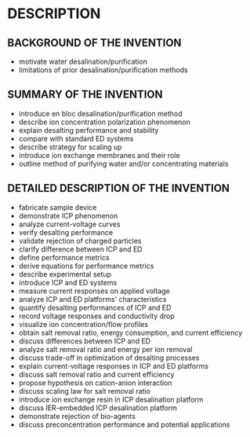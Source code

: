 # DESCRIPTION

## BACKGROUND OF THE INVENTION

- motivate water desalination/purification
- limitations of prior desalination/purification methods

## SUMMARY OF THE INVENTION

- introduce en bloc desalination/purification method
- describe ion concentration polarization phenomenon
- explain desalting performance and stability
- compare with standard ED systems
- describe strategy for scaling up
- introduce ion exchange membranes and their role
- outline method of purifying water and/or concentrating materials

## DETAILED DESCRIPTION OF THE INVENTION

- fabricate sample device
- demonstrate ICP phenomenon
- analyze current-voltage curves
- verify desalting performance
- validate rejection of charged particles
- clarify difference between ICP and ED
- define performance metrics
- derive equations for performance metrics
- describe experimental setup
- introduce ICP and ED systems
- measure current responses on applied voltage
- analyze ICP and ED platforms' characteristics
- quantify desalting performances of ICP and ED
- record voltage responses and conductivity drop
- visualize ion concentration/flow profiles
- obtain salt removal ratio, energy consumption, and current efficiency
- discuss differences between ICP and ED
- analyze salt removal ratio and energy per ion removal
- discuss trade-off in optimization of desalting processes
- explain current-voltage responses in ICP and ED platforms
- discuss salt removal ratio and current efficiency
- propose hypothesis on cation-anion interaction
- discuss scaling law for salt removal ratio
- introduce ion exchange resin in ICP desalination platform
- discuss IER-embedded ICP desalination platform
- demonstrate rejection of bio-agents
- discuss preconcentration performance and potential applications

